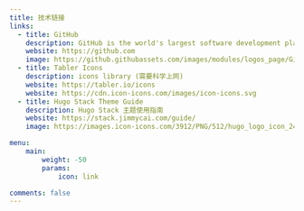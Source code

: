 ```yaml
---
title: 技术链接
links:
  - title: GitHub
    description: GitHub is the world's largest software development platform.
    website: https://github.com
    image: https://github.githubassets.com/images/modules/logos_page/GitHub-Mark.png
  - title: Tabler Icons
    description: icons library (需要科学上网)
    website: https://tabler.io/icons
    website: https://cdn.icon-icons.com/images/icon-icons.svg
  - title: Hugo Stack Theme Guide
    description: Hugo Stack 主题使用指南
    website: https://stack.jimmycai.com/guide/
    image: https://images.icon-icons.com/3912/PNG/512/hugo_logo_icon_248064.png

menu:
    main: 
        weight: -50
        params:
            icon: link

comments: false
---
```

